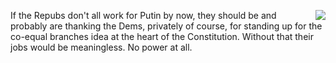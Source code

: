 <img src="http://scripting.com/images/2019/10/31/handbookRecentlyDeceased.png" border="0" align="right">If the Repubs don't all work for Putin by now, they should be and probably are thanking the Dems, privately of course, for standing up for the co-equal branches idea at the heart of the Constitution. Without that their jobs would be meaningless. No power at all.
